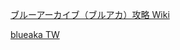 
[ブルーアーカイブ（ブルアカ）攻略 Wiki](https://bluearchive.wikiru.jp/?%E2%98%853) 

[blueaka TW](https://forum.nexon.com/bluearchiveTW/main)
